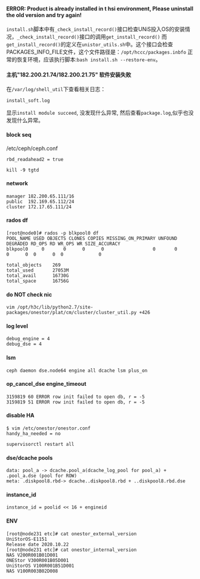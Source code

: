 
#### ERROR: Product is already installed in t hsi environment, Please uninstall the old version and try again!
`install.sh`脚本中有`_check_install_record()`接口检查UNiS投入OS的安装情况，`_check_install_record()`接口的调用`get_install_record()`
而`get_install_record()`的定义在`unistor_utils.sh`中。这个接口会检查PACKAGES_INFO_FILE文件，这个文件路径是：`/opt/hccc/packages.inbfo`
正常的恢复环境，应该执行脚本:`bash install.sh --restore-env`。


#### 主机"182.200.21.74/182.200.21.75" 软件安装失败
在`/var/log/shell_util`下查看相关日志：
```
install_soft.log
```
显示`install module succeed`, 没发现什么异常, 然后查看`package.log`,似乎也没发现什么异常。


#### block seq 
/etc/ceph/ceph.conf
```
rbd_readahead2 = true
```

```
kill -9 tgtd
```

#### network
```
manager 182.200.65.111/16
public  192.169.65.112/24
cluster 172.17.65.111/24
```

#### rados df
```
[root@node0]# rados -p blkpool0 df
POOL_NAME USED OBJECTS CLONES COPIES MISSING_ON_PRIMARY UNFOUND DEGRADED RD_OPS RD WR_OPS WR SIZE_ACCURACY
blkpool0     0       0      0      0                  0       0        0      0  0      0  0             0

total_objects    269
total_used       27053M
total_avail      16730G
total_space      16756G
```


#### do NOT check nic
```
vim /opt/h3c/lib/python2.7/site-packages/onestor/plat/cm/cluster/cluster_util.py +426
```

#### log level
```
debug_engine = 4
debug_dse = 4
```
#### lsm 
```
ceph daemon dse.node64 engine all dcache lsm plus_on
```


#### op_cancel_dse engine_timeout
```
3159819 60 ERROR row init failed to open db, r = -5
3159819 51 ERROR row init failed to open db, r = -5
```

#### disable HA
```
$ vim /etc/onestor/onestor.conf
handy_ha_needed = no
```
```
supervisorctl restart all
```

#### dse/dcache pools
```
data: pool_a -> dcache.pool_a(dcache_log_pool for pool_a) + .pool_a.dse (pool for ROW)
meta: .diskpool8.rbd-> dcache..diskpool8.rbd + ..diskpool8.rbd.dse
```

#### instance_id
```
instance_id = poolid << 16 + engineid
```

#### ENV
```
[root@node231 etc]# cat onestor_external_version
UniStorOS-E1151
Release date 2020.10.22
[root@node231 etc]# cat onestor_internal_version
NAS V200R001B01D001
ONEStor V300R001B05D001
UniStorOS V100R001B51D001
NAS V100R003B02D008
```
